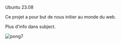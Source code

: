 Ubuntu 23.08

Ce projet a pour but de nous initier au monde du web.

Plus d'info dans subject.

![pong7](https://github.com/Sarioglu-Fatih/Transcendence/assets/111273279/086cafc0-1c9e-4ae7-9bfa-592d1cd706a5)
